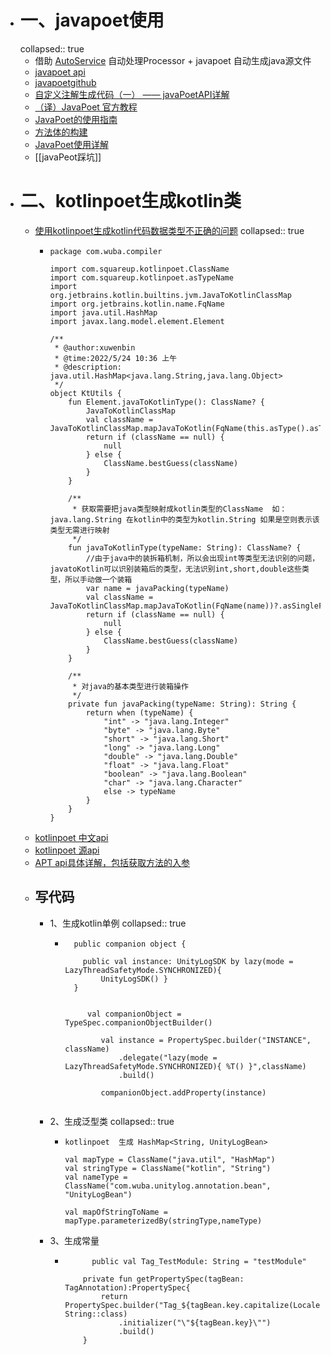 - # 一、javapoet使用
  collapsed:: true
	- 借助  [AutoService](https://www.jianshu.com/p/14669ded4b8b) 自动处理Processor + javapoet 自动生成java源文件
	- [javapoet api](https://square.github.io/javapoet/1.x/javapoet/)
	- [javapoetgithub](https://github.com/square/javapoet)
	- [自定义注解生成代码（一） —— javaPoetAPI详解](https://blog.csdn.net/bencheng06/article/details/103220774)
	- [（译）JavaPoet 官方教程](https://juejin.cn/post/6844904022600597517)
	- [JavaPoet的使用指南](https://juejin.cn/post/6844903695621029895)
	- [方法体的构建](https://blog.csdn.net/io_field/article/details/89355941)
	- [JavaPoet使用详解](https://blog.csdn.net/io_field/article/details/89355941)
	- [[javaPeot踩坑]]
- # 二、kotlinpoet生成kotlin类
	- [使用kotlinpoet生成kotlin代码数据类型不正确的问题](https://www.jianshu.com/p/f41d21850cb4)
	  collapsed:: true
		- ```
		  package com.wuba.compiler
		  
		  import com.squareup.kotlinpoet.ClassName
		  import com.squareup.kotlinpoet.asTypeName
		  import org.jetbrains.kotlin.builtins.jvm.JavaToKotlinClassMap
		  import org.jetbrains.kotlin.name.FqName
		  import java.util.HashMap
		  import javax.lang.model.element.Element
		  
		  /**
		   * @author:xuwenbin
		   * @time:2022/5/24 10:36 上午
		   * @description: java.util.HashMap<java.lang.String,java.lang.Object>
		   */
		  object KtUtils {
		      fun Element.javaToKotlinType(): ClassName? {
		          JavaToKotlinClassMap
		          val className = JavaToKotlinClassMap.mapJavaToKotlin(FqName(this.asType().asTypeName().toString()))?.asSingleFqName()?.asString()
		          return if (className == null) {
		              null
		          } else {
		              ClassName.bestGuess(className)
		          }
		      }
		  
		      /**
		       * 获取需要把java类型映射成kotlin类型的ClassName  如：java.lang.String 在kotlin中的类型为kotlin.String 如果是空则表示该类型无需进行映射
		       */
		      fun javaToKotlinType(typeName: String): ClassName? {
		          //由于java中的装拆箱机制，所以会出现int等类型无法识别的问题，javatoKotlin可以识别装箱后的类型，无法识别int,short,double这些类型，所以手动做一个装箱
		          var name = javaPacking(typeName)
		          val className = JavaToKotlinClassMap.mapJavaToKotlin(FqName(name))?.asSingleFqName()?.asString()
		          return if (className == null) {
		              null
		          } else {
		              ClassName.bestGuess(className)
		          }
		      }
		  
		      /**
		       * 对java的基本类型进行装箱操作
		       */
		      private fun javaPacking(typeName: String): String {
		          return when (typeName) {
		              "int" -> "java.lang.Integer"
		              "byte" -> "java.lang.Byte"
		              "short" -> "java.lang.Short"
		              "long" -> "java.lang.Long"
		              "double" -> "java.lang.Double"
		              "float" -> "java.lang.Float"
		              "boolean" -> "java.lang.Boolean"
		              "char" -> "java.lang.Character"
		              else -> typeName
		          }
		      }
		  }
		  ```
	- [kotlinpoet 中文api](https://enzowyf.github.io/kotlinpoet.html)
	- [kotlinpoet 源api](https://square.github.io/kotlinpoet/)
	- [APT api具体详解，包括获取方法的入参](https://blog.csdn.net/u014454538/article/details/122531293)
	- ## 写代码
		- 1、生成kotlin单例
		  collapsed:: true
			- ```
			    public companion object {
			    
			      public val instance: UnityLogSDK by lazy(mode = LazyThreadSafetyMode.SYNCHRONIZED){
			          UnityLogSDK() }
			    }
			    
			    
			       val companionObject = TypeSpec.companionObjectBuilder()
			      
			          val instance = PropertySpec.builder("INSTANCE", className)
			              .delegate("lazy(mode = LazyThreadSafetyMode.SYNCHRONIZED){ %T() }",className)
			              .build()
			  
			          companionObject.addProperty(instance)
			    
			  ```
		- 2、生成泛型类
		  collapsed:: true
			- ```
			  kotlinpoet  生成 HashMap<String, UnityLogBean>
			  
			  val mapType = ClassName("java.util", "HashMap")
			  val stringType = ClassName("kotlin", "String")
			  val nameType = ClassName("com.wuba.unitylog.annotation.bean", "UnityLogBean")
			  
			  val mapOfStringToName = mapType.parameterizedBy(stringType,nameType)
			  ```
		- 3、生成常量
			- ```
			        public val Tag_TestModule: String = "testModule"
			        
			      private fun getPropertySpec(tagBean: TagAnnotation):PropertySpec{
			          return PropertySpec.builder("Tag_${tagBean.key.capitalize(Locale.ROOT)}", String::class)
			              .initializer("\"${tagBean.key}\"")
			              .build()
			      }
			  ```